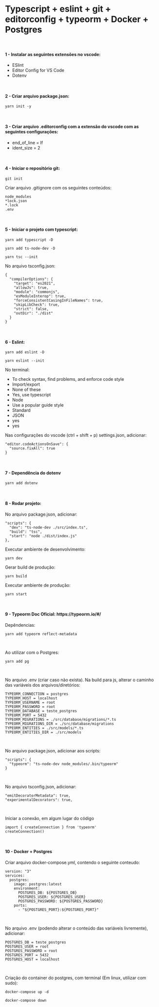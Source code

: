 <h1>Typescript + eslint + git + editorconfig + typeorm + Docker + Postgres</h1>

<br>

<h4>1 - Instalar as seguintes extensões no vscode:</h4>
<ul>
  <li>ESlint</li>
  <li>Editor Config for VS Code</li>
  <li>Dotenv</li>
</ul>


<br>

<h4>2 - Criar arquivo package.json:</h4>

```
yarn init -y
```

<br>

<h4>3 - Criar arquivo .editorconfig com a extensão do vscode com as seguintes configurações:</h4>
<ul>
  <li>end_of_line = lf</li>
  <li>ident_size = 2</li>
</ul>

<br>

<h4>4 - Iniciar o repositório git:</h4>

```
git init
```

<p>Criar arquivo .gitignore com os seguintes conteúdos:</p>

```
node_modules
*lock.json
*.lock
.env
```

<br>

<h4>5 - Iniciar o projeto com typescript:</h4>

```
yarn add typescript -D
```

```
yarn add ts-node-dev -D
```

```
yarn tsc --init
```

<p>No arquivo tsconfig.json:</p>

```
{
  "compilerOptions": {
    "target": "es2021",        
    "allowJs": true,                      
    "module": "commonjs",                            
    "esModuleInterop": true,                         
    "forceConsistentCasingInFileNames": true,                                          
    "skipLibCheck": true,
    "strict": false,
    "outDir": "./dist"                      
  }
}
```
<br>

<h4>6 - Eslint:</h4>

```
yarn add eslint -D
```

```
yarn eslint --init
```

<p>No terminal:</p>
<ul>
  <li>To check syntax, find problems, and enforce code style</li>
  <li>Import/export</li>
  <li>None of these</li>
  <li>Yes, use typescript</li>
  <li>Node</li>
  <li>Use a popular guide style</li>
  <li>Standard</li>
  <li>JSON</li>
  <li>yes</li>
  <li>yes</li>
</ul>

<p>Nas configurações do vscode (ctrl + shift + p) settings.json, adicionar: </p>

```
"editor.codeActionsOnSave": {
  "source.fixAll": true
}
```

<br>

<h4>7 - Dependência do dotenv</h4>

```
yarn add dotenv
```

<br>

<h4>8 - Rodar projeto:</h4>

<p>No arquivo package.json, adicionar: </p>

```
"scripts": {
  "dev": "ts-node-dev ./src/index.ts",
  "build": "tsc",
  "start": "node ./dist/index.js"
},
```

<p>Executar ambiente de desenvolvimento: </p>

```
yarn dev
```

<p>Gerar build de produção: </p>

```
yarn build
```

<p>Executar ambiente de produção: </p>

```
yarn start
```

<br>


<h4>9 - Typeorm Doc Oficial: https://typeorm.io/#/</h4>

<p>Depêndencias:</p>

```
yarn add typeorm reflect-metadata
```

<br>

<p>Ao utilizar com o Postgres:</p>

```
yarn add pg
```

<br>

<p>No arquivo .env (criar caso não exista). Na build para js, alterar o caminho das variáveis dos arquivos/diretórios: </p>

```
TYPEORM_CONNECTION = postgres
TYPEORM_HOST = localhost
TYPEORM_USERNAME = root
TYPEORM_PASSWORD = root
TYPEORM_DATABASE = teste_postgres
TYPEORM_PORT = 5432
TYPEORM_MIGRATIONS = ./src/database/migrations/*.ts
TYPEORM_MIGRATIONS_DIR = ./src/database/migrations
TYPEORM_ENTITIES = ./src/models/*.ts
TYPEORM_ENTITIES_DIR = ./src/models
```

<br>


<p>No arquivo package.json, adicionar aos scripts: </p>

```
"scripts": {
  "typeorm": "ts-node-dev node_modules/.bin/typeorm"
}
```

<br>

<p>No arquivo tsconfig.json, adicionar: </p>

```
"emitDecoratorMetadata": true,
"experimentalDecorators": true,
```

<br>

<p>Iniciar a conexão, em algum lugar do código</p>

```
import { createConnection } from 'typeorm'
createConnection()
```

<br>

<h4>10 - Docker + Postgres</h4>
<p>Criar arquivo docker-compose.yml, contendo o seguinte conteudo: </p>

```
version: "3"
services:
  postgres:
    image: postgres:latest
    environment:
      POSTGRES_DB: ${POSTGRES_DB}
      POSTGRES_USER: ${POSTGRES_USER}
      POSTGRES_PASSWORD: ${POSTGRES_PASSWORD}
    ports:
      - "${POSTGRES_PORT}:${POSTGRES_PORT}"
```

<br>

<p>No arquivo .env (podendo alterar o conteúdo das variáveis livremente), adicionar: </p>

```
POSTGRES_DB = teste_postgres
POSTGRES_USER = root
POSTGRES_PASSWORD = root
POSTGRES_PORT = 5432
POSTGRES_HOST = localhost
```

<br>

<p>Criação do container do postgres, com terminal (Em linux, utilizar com sudo):</p>

```
docker-compose up -d
```

```
docker-compose down
```
